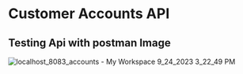 # Customer Accounts API 

## Testing Api with postman Image
![localhost_8083_accounts - My Workspace 9_24_2023 3_22_49 PM](https://github.com/ansariabn/AccountsAPI.github.io/assets/110123115/78844981-4612-43ff-a233-03007c593214)
